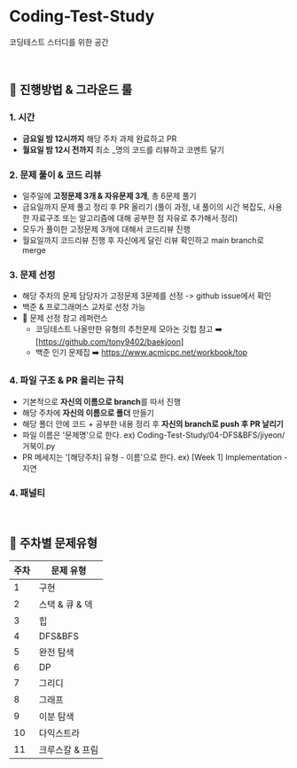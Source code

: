# Coding-Test-Study
코딩테스트 스터디를 위한 공간

<br/>

## 🍕 진행방법 & 그라운드 룰
### 1. 시간 
- **금요일 밤 12시까지** 해당 주차 과제 완료하고 PR
- **월요일 밤 12시 전까지** 최소 _명의 코드를 리뷰하고 코멘트 달기

### 2. 문제 풀이 & 코드 리뷰
- 일주일에 **고정문제 3개 & 자유문제 3개**, 총 6문제 풀기
- 금요일까지 문제 풀고 정리 후 PR 올리기 (풀이 과정, 내 풀이의 시간 복잡도, 사용한 자료구조 또는 알고리즘에 대해 공부한 점 자유로 추가해서 정리)
- 모두가 풀이한 고정문제 3개에 대해서 코드리뷰 진행
- 월요일까지 코드리뷰 진행 후 자신에게 달린 리뷰 확인하고 main branch로 merge

### 3. 문제 선정 
- 해당 주차의 문제 담당자가 고정문제 3문제를 선정 -> github issue에서 확인
- 백준 & 프로그래머스 교차로 선정 가능
- 📖 문제 선정 참고 레퍼런스
	- 코딩테스트 나올만한 유형의 추천문제 모아논 깃헙 참고 ➡️ [https://github.com/tony9402/baekjoon]
	- 백준 인기 문제집  ➡️ https://www.acmicpc.net/workbook/top


### 4. 파일 구조 & PR 올리는 규칙
- 기본적으로 **자신의 이름으로 branch**를 따서 진행
- 해당 주차에 **자신의 이름으로 폴더** 만들기
- 해당 폴더 안에 코드 + 공부한 내용 정리 후 **자신의 branch로 push 후 PR 날리기**
- 파일 이름은 \'문제명\'으로 한다.  ex) Coding-Test-Study/04-DFS&BFS/jiyeon/거북이.py
- PR 메세지는 \'[해당주차] 유형 - 이름\'으로 한다.  ex) [Week 1] Implementation - 지연

### 4. 패널티

</br>

## 🍟 주차별 문제유형



| 주차  | 문제 유형 | 
|---|---|
| 1 | 구현 | 
| 2 | 스택 & 큐 & 덱 | 
| 3 | 힙 | 
| 4 | DFS&BFS | 
| 5 | 완전 탐색 | 
| 6 | DP | 
| 7 | 그리디 | 
| 8 | 그래프 | 
| 9 | 이분 탐색 |
| 10 | 다익스트라 |
| 11 | 크루스칼 & 프림 | 
